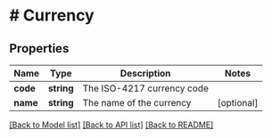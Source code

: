 # # Currency

## Properties

Name | Type | Description | Notes
------------ | ------------- | ------------- | -------------
**code** | **string** | The ISO-4217 currency code |
**name** | **string** | The name of the currency | [optional]

[[Back to Model list]](../../README.md#models) [[Back to API list]](../../README.md#endpoints) [[Back to README]](../../README.md)
